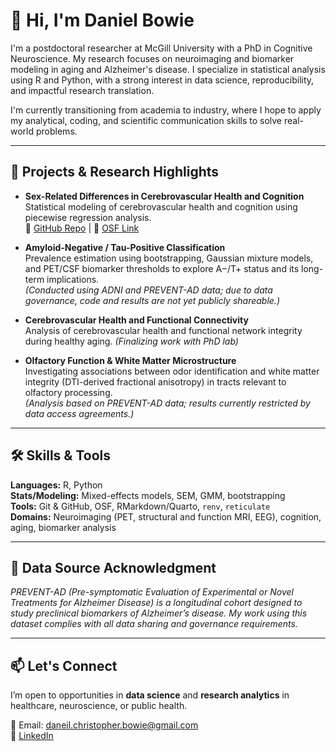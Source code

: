 # 👋 Hi, I'm Daniel Bowie

I'm a postdoctoral researcher at McGill University with a PhD in Cognitive Neuroscience. My research focuses on neuroimaging and biomarker modeling in aging and Alzheimer's disease. I specialize in statistical analysis using R and Python, with a strong interest in data science, reproducibility, and impactful research translation.

I'm currently transitioning from academia to industry, where I hope to apply my analytical, coding, and scientific communication skills to solve real-world problems.

---

## 🔬 Projects & Research Highlights

- **Sex-Related Differences in Cerebrovascular Health and Cognition**  
  Statistical modeling of cerebrovascular health and cognition using piecewise regression analysis.  
  📂 [GitHub Repo](https://github.com/danielbowie/neurovascular_aging_NBD) | 🔗 [OSF Link](https://osf.io/q3sxj/)

- **Amyloid-Negative / Tau-Positive Classification**  
  Prevalence estimation using bootstrapping, Gaussian mixture models, and PET/CSF biomarker thresholds to explore A−/T+ status and its long-term implications.  
  *(Conducted using ADNI and PREVENT-AD data; due to data governance, code and results are not yet publicly shareable.)*
  
- **Cerebrovascular Health and Functional Connectivity**  
  Analysis of cerebrovascular health and functional network integrity during healthy aging. *(Finalizing work with PhD lab)*
  
- **Olfactory Function & White Matter Microstructure**  
  Investigating associations between odor identification and white matter integrity (DTI-derived fractional anisotropy) in tracts relevant to olfactory processing.  
  *(Analysis based on PREVENT-AD data; results currently restricted by data access agreements.)*


---

## 🛠️ Skills & Tools

**Languages:** R, Python  
**Stats/Modeling:** Mixed-effects models, SEM, GMM, bootstrapping  
**Tools:** Git & GitHub, OSF, RMarkdown/Quarto, `renv`, `reticulate`  
**Domains:** Neuroimaging (PET, structural and function MRI, EEG), cognition, aging, biomarker analysis

---

## 🧠 Data Source Acknowledgment

*PREVENT-AD (Pre-symptomatic Evaluation of Experimental or Novel Treatments for Alzheimer Disease) is a longitudinal cohort designed to study preclinical biomarkers of Alzheimer’s disease. My work using this dataset complies with all data sharing and governance requirements.*

---

## 📫 Let's Connect

I’m open to opportunities in **data science** and **research analytics** in healthcare, neuroscience, or public health.

📧 Email: daneil.christopher.bowie@gmail.com  
🔗 [LinkedIn](https://www.linkedin.com/in/daniel-bowie-86478819b)
